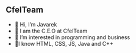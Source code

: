 ## CfelTeam

- 👋 Hi, I’m Javarek
- 🌱 I am the C.E.O at CfelTeam
- 👀 I’m interested in programming and business
- 📂I know HTML, CSS, JS, Java and C++
